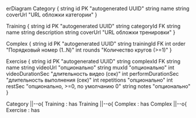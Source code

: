 erDiagram
  Category {
    string id PK "autogenerated UUID"
    string name
    string coverUrl "URL обложки категории"
  }

  Training {
    string id PK "autogenerated UUID"
    string categoryId FK
    string name
    string description
    string coverUrl "URL обложки тренировки"
  }

  Complex {
    string id PK "autogenerated UUID"
    string trainingId FK
    int order "Порядковый номер (1..N)"
    int rounds "Количество кругов (>=1)"
  }

  Exercise {
    string id PK "autogenerated UUID"
    string complexId FK
    string name
    string videoUrl "опционально"
    string muxId "опционально"
    int videoDurationSec "длительность видео (сек)"
    int performDurationSec "длительность выполнения (сек)"
    int repetitions "опционально"
    int restSec "опционально, >=0, по умолчанию 0"
    string notes "опционально"
  }

  Category ||--o{ Training : has
  Training ||--o{ Complex : has
  Complex  ||--o{ Exercise : has
